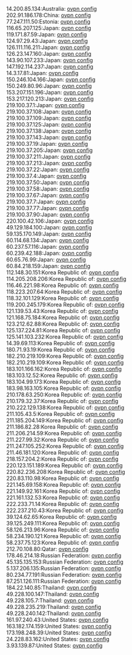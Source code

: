 14.200.85.134:Australia: [ovpn config](vpn/14_200_85_134.ovpn)  
202.91.186.178:China: [ovpn config](vpn/202_91_186_178.ovpn)  
77.247.111.50:Estonia: [ovpn config](vpn/77_247_111_50.ovpn)  
116.65.207.125:Japan: [ovpn config](vpn/116_65_207_125.ovpn)  
119.171.87.59:Japan: [ovpn config](vpn/119_171_87_59.ovpn)  
124.97.29.43:Japan: [ovpn config](vpn/124_97_29_43.ovpn)  
126.111.116.211:Japan: [ovpn config](vpn/126_111_116_211.ovpn)  
126.23.147.160:Japan: [ovpn config](vpn/126_23_147_160.ovpn)  
143.90.107.233:Japan: [ovpn config](vpn/143_90_107_233.ovpn)  
147.192.114.237:Japan: [ovpn config](vpn/147_192_114_237.ovpn)  
14.3.17.81:Japan: [ovpn config](vpn/14_3_17_81.ovpn)  
150.246.104.166:Japan: [ovpn config](vpn/150_246_104_166.ovpn)  
150.249.80.96:Japan: [ovpn config](vpn/150_249_80_96.ovpn)  
153.207.151.196:Japan: [ovpn config](vpn/153_207_151_196.ovpn)  
153.217.120.213:Japan: [ovpn config](vpn/153_217_120_213.ovpn)  
219.100.37.1:Japan: [ovpn config](vpn/219_100_37_1.ovpn)  
219.100.37.108:Japan: [ovpn config](vpn/219_100_37_108.ovpn)  
219.100.37.109:Japan: [ovpn config](vpn/219_100_37_109.ovpn)  
219.100.37.125:Japan: [ovpn config](vpn/219_100_37_125.ovpn)  
219.100.37.138:Japan: [ovpn config](vpn/219_100_37_138.ovpn)  
219.100.37.143:Japan: [ovpn config](vpn/219_100_37_143.ovpn)  
219.100.37.19:Japan: [ovpn config](vpn/219_100_37_19.ovpn)  
219.100.37.205:Japan: [ovpn config](vpn/219_100_37_205.ovpn)  
219.100.37.211:Japan: [ovpn config](vpn/219_100_37_211.ovpn)  
219.100.37.213:Japan: [ovpn config](vpn/219_100_37_213.ovpn)  
219.100.37.22:Japan: [ovpn config](vpn/219_100_37_22.ovpn)  
219.100.37.4:Japan: [ovpn config](vpn/219_100_37_4.ovpn)  
219.100.37.50:Japan: [ovpn config](vpn/219_100_37_50.ovpn)  
219.100.37.58:Japan: [ovpn config](vpn/219_100_37_58.ovpn)  
219.100.37.67:Japan: [ovpn config](vpn/219_100_37_67.ovpn)  
219.100.37.7:Japan: [ovpn config](vpn/219_100_37_7.ovpn)  
219.100.37.77:Japan: [ovpn config](vpn/219_100_37_77.ovpn)  
219.100.37.90:Japan: [ovpn config](vpn/219_100_37_90.ovpn)  
220.100.42.106:Japan: [ovpn config](vpn/220_100_42_106.ovpn)  
49.129.184.100:Japan: [ovpn config](vpn/49_129_184_100.ovpn)  
59.135.170.149:Japan: [ovpn config](vpn/59_135_170_149.ovpn)  
60.114.68.134:Japan: [ovpn config](vpn/60_114_68_134.ovpn)  
60.237.57.116:Japan: [ovpn config](vpn/60_237_57_116.ovpn)  
60.239.42.188:Japan: [ovpn config](vpn/60_239_42_188.ovpn)  
60.65.76.99:Japan: [ovpn config](vpn/60_65_76_99.ovpn)  
60.84.218.159:Japan: [ovpn config](vpn/60_84_218_159.ovpn)  
112.148.30.151:Korea Republic of: [ovpn config](vpn/112_148_30_151.ovpn)  
114.205.208.206:Korea Republic of: [ovpn config](vpn/114_205_208_206.ovpn)  
116.46.221.98:Korea Republic of: [ovpn config](vpn/116_46_221_98.ovpn)  
118.223.207.64:Korea Republic of: [ovpn config](vpn/118_223_207_64.ovpn)  
118.32.101.129:Korea Republic of: [ovpn config](vpn/118_32_101_129.ovpn)  
119.200.245.179:Korea Republic of: [ovpn config](vpn/119_200_245_179.ovpn)  
121.139.53.43:Korea Republic of: [ovpn config](vpn/121_139_53_43.ovpn)  
121.168.75.184:Korea Republic of: [ovpn config](vpn/121_168_75_184.ovpn)  
123.212.62.88:Korea Republic of: [ovpn config](vpn/123_212_62_88.ovpn)  
125.137.224.81:Korea Republic of: [ovpn config](vpn/125_137_224_81.ovpn)  
125.141.103.232:Korea Republic of: [ovpn config](vpn/125_141_103_232.ovpn)  
14.39.69.113:Korea Republic of: [ovpn config](vpn/14_39_69_113.ovpn)  
180.71.93.19:Korea Republic of: [ovpn config](vpn/180_71_93_19.ovpn)  
182.210.219.109:Korea Republic of: [ovpn config](vpn/182_210_219_109.ovpn)  
182.210.219.109:Korea Republic of: [ovpn config](vpn/182_210_219_109.ovpn)  
183.101.166.162:Korea Republic of: [ovpn config](vpn/183_101_166_162.ovpn)  
183.103.12.52:Korea Republic of: [ovpn config](vpn/183_103_12_52.ovpn)  
183.104.99.173:Korea Republic of: [ovpn config](vpn/183_104_99_173.ovpn)  
183.98.163.105:Korea Republic of: [ovpn config](vpn/183_98_163_105.ovpn)  
210.178.63.250:Korea Republic of: [ovpn config](vpn/210_178_63_250.ovpn)  
210.179.32.37:Korea Republic of: [ovpn config](vpn/210_179_32_37.ovpn)  
210.222.129.138:Korea Republic of: [ovpn config](vpn/210_222_129_138.ovpn)  
211.105.43.5:Korea Republic of: [ovpn config](vpn/211_105_43_5.ovpn)  
211.185.204.149:Korea Republic of: [ovpn config](vpn/211_185_204_149.ovpn)  
211.186.82.28:Korea Republic of: [ovpn config](vpn/211_186_82_28.ovpn)  
211.206.214.59:Korea Republic of: [ovpn config](vpn/211_206_214_59.ovpn)  
211.227.99.32:Korea Republic of: [ovpn config](vpn/211_227_99_32.ovpn)  
211.247.105.252:Korea Republic of: [ovpn config](vpn/211_247_105_252.ovpn)  
211.46.181.120:Korea Republic of: [ovpn config](vpn/211_46_181_120.ovpn)  
218.157.204.2:Korea Republic of: [ovpn config](vpn/218_157_204_2.ovpn)  
220.123.151.189:Korea Republic of: [ovpn config](vpn/220_123_151_189.ovpn)  
220.82.236.208:Korea Republic of: [ovpn config](vpn/220_82_236_208.ovpn)  
220.83.110.98:Korea Republic of: [ovpn config](vpn/220_83_110_98.ovpn)  
221.145.69.158:Korea Republic of: [ovpn config](vpn/221_145_69_158.ovpn)  
221.149.92.161:Korea Republic of: [ovpn config](vpn/221_149_92_161.ovpn)  
221.161.132.53:Korea Republic of: [ovpn config](vpn/221_161_132_53.ovpn)  
222.233.71.14:Korea Republic of: [ovpn config](vpn/222_233_71_14.ovpn)  
222.237.210.43:Korea Republic of: [ovpn config](vpn/222_237_210_43.ovpn)  
39.124.62.65:Korea Republic of: [ovpn config](vpn/39_124_62_65.ovpn)  
39.125.249.111:Korea Republic of: [ovpn config](vpn/39_125_249_111.ovpn)  
58.126.213.96:Korea Republic of: [ovpn config](vpn/58_126_213_96.ovpn)  
58.234.190.121:Korea Republic of: [ovpn config](vpn/58_234_190_121.ovpn)  
58.237.75.123:Korea Republic of: [ovpn config](vpn/58_237_75_123.ovpn)  
212.70.108.80:Qatar: [ovpn config](vpn/212_70_108_80.ovpn)  
178.46.214.18:Russian Federation: [ovpn config](vpn/178_46_214_18.ovpn)  
45.135.135.153:Russian Federation: [ovpn config](vpn/45_135_135_153.ovpn)  
5.137.206.135:Russian Federation: [ovpn config](vpn/5_137_206_135.ovpn)  
80.234.77.191:Russian Federation: [ovpn config](vpn/80_234_77_191.ovpn)  
87.251.126.111:Russian Federation: [ovpn config](vpn/87_251_126_111.ovpn)  
184.22.140.85:Thailand: [ovpn config](vpn/184_22_140_85.ovpn)  
49.228.100.147:Thailand: [ovpn config](vpn/49_228_100_147.ovpn)  
49.228.105.7:Thailand: [ovpn config](vpn/49_228_105_7.ovpn)  
49.228.235.219:Thailand: [ovpn config](vpn/49_228_235_219.ovpn)  
49.228.240.142:Thailand: [ovpn config](vpn/49_228_240_142.ovpn)  
161.97.240.43:United States: [ovpn config](vpn/161_97_240_43.ovpn)  
163.182.174.159:United States: [ovpn config](vpn/163_182_174_159.ovpn)  
173.198.248.39:United States: [ovpn config](vpn/173_198_248_39.ovpn)  
24.228.83.162:United States: [ovpn config](vpn/24_228_83_162.ovpn)  
3.93.139.87:United States: [ovpn config](vpn/3_93_139_87.ovpn)  
